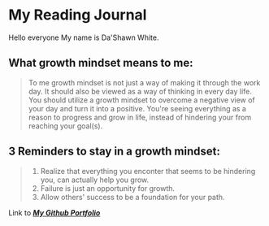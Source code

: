 # My Reading Journal
Hello everyone My name is Da'Shawn White.

## What growth mindset means to me:

> To me growth mindset is not just a way of making it through the work day. It should also be viewed as a way of thinking in every day life. 
You should utilize a growth mindset to overcome a negative view of your day and turn it into a positive. You're seeing everything as a reason to progress and grow in life, instead of hindering your from reaching your goal(s).

## 3 Reminders to stay in a growth mindset:

> 1. Realize that everything you enconter that seems to be hindering you, can actually help you grow.
> 2. Failure is just an opportunity for growth.
> 3. Allow others' success to be a foundation for your path.

Link to [***My Github Portfolio***](https://github.com/dashawnwhite17)
